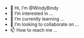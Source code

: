 - 👋 Hi, I’m @WindyBindy
- 👀 I’m interested in ...
- 🌱 I’m currently learning ...
- 💞️ I’m looking to collaborate on ...
- 📫 How to reach me ...

<!---
WindyBindy/WindyBindy is a ✨ special ✨ repository because its `README.md` (this file) appears on your GitHub profile.
You can click the Preview link to take a look at your changes.
--->
